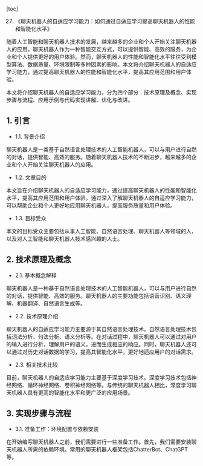 
[toc]                    
                
                
27. 《聊天机器人的自适应学习能力：如何通过自适应学习提高聊天机器人的性能和智能化水平》

随着人工智能和聊天机器人技术的发展，越来越多的企业和个人开始关注聊天机器人的应用。聊天机器人作为一种智能交互方式，可以提供智能、高效的服务，为企业和个人提供更好的用户体验。然而，聊天机器人的性能和智能化水平往往受到模型算法、数据质量、环境限制等多种因素的影响。本文将介绍聊天机器人的自适应学习能力，通过提高聊天机器人的性能和智能化水平，提高其应用范围和用户体验。

本文将介绍聊天机器人的自适应学习能力，分为四个部分：技术原理及概念、实现步骤与流程、应用示例与代码实现讲解、优化与改进。

## 1. 引言

- 1.1. 背景介绍

聊天机器人是一类基于自然语言处理技术的人工智能机器人，可以与用户进行自然的对话，提供智能、高效的服务。随着聊天机器人技术的不断进步，越来越多的企业和个人开始关注聊天机器人的应用。

- 1.2. 文章目的

本文旨在介绍聊天机器人的自适应学习能力，通过提高聊天机器人的性能和智能化水平，提高其应用范围和用户体验。通过深入了解聊天机器人的自适应学习能力，可以帮助企业和个人更好地应用聊天机器人，提高服务质量和用户体验。

- 1.3. 目标受众

本文的目标受众主要包括从事人工智能、自然语言处理、聊天机器人等领域的人，以及对人工智能和聊天机器人技术感兴趣的人士。

## 2. 技术原理及概念

- 2.1. 基本概念解释

聊天机器人是一种基于自然语言处理技术的人工智能机器人，可以与用户进行自然的对话，提供智能、高效的服务。聊天机器人的主要功能包括语音识别、语义理解、机器翻译、自然语言生成等。

- 2.2. 技术原理介绍

聊天机器人的自适应学习能力主要源于其自然语言处理技术。自然语言处理技术包括词法分析、句法分析、语义分析等。在对话过程中，聊天机器人可以通过对用户的输入进行分析，理解用户的语义，进而生成相应的响应。同时，聊天机器人还可以通过对历史对话数据的学习，提高其智能化水平，更好地适应用户的对话需求。

- 2.3. 相关技术比较

目前，聊天机器人的自适应学习能力主要基于深度学习技术。深度学习技术包括神经网络、循环神经网络、卷积神经网络等。与传统的聊天机器人相比，深度学习聊天机器人具有更高的智能化水平和更广泛的应用场景。

## 3. 实现步骤与流程

- 3.1. 准备工作：环境配置与依赖安装

在开始编写聊天机器人之前，我们需要进行一些准备工作。首先，我们需要安装聊天机器人所需的依赖环境。常用的聊天机器人框架包括ChatterBot、ChatGPT等。


